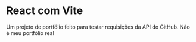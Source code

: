 # React com Vite

Um projeto de portfólio feito para testar requisições da API do GitHub. Não é meu portfólio real
